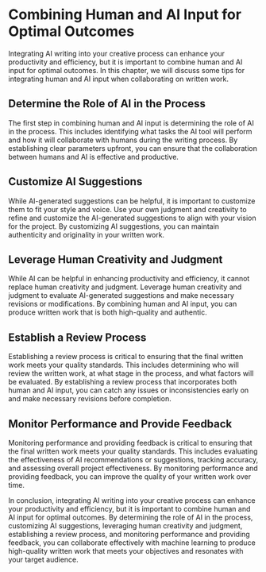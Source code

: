 Combining Human and AI Input for Optimal Outcomes
=============================================================================================================

Integrating AI writing into your creative process can enhance your productivity and efficiency, but it is important to combine human and AI input for optimal outcomes. In this chapter, we will discuss some tips for integrating human and AI input when collaborating on written work.

Determine the Role of AI in the Process
---------------------------------------

The first step in combining human and AI input is determining the role of AI in the process. This includes identifying what tasks the AI tool will perform and how it will collaborate with humans during the writing process. By establishing clear parameters upfront, you can ensure that the collaboration between humans and AI is effective and productive.

Customize AI Suggestions
------------------------

While AI-generated suggestions can be helpful, it is important to customize them to fit your style and voice. Use your own judgment and creativity to refine and customize the AI-generated suggestions to align with your vision for the project. By customizing AI suggestions, you can maintain authenticity and originality in your written work.

Leverage Human Creativity and Judgment
--------------------------------------

While AI can be helpful in enhancing productivity and efficiency, it cannot replace human creativity and judgment. Leverage human creativity and judgment to evaluate AI-generated suggestions and make necessary revisions or modifications. By combining human and AI input, you can produce written work that is both high-quality and authentic.

Establish a Review Process
--------------------------

Establishing a review process is critical to ensuring that the final written work meets your quality standards. This includes determining who will review the written work, at what stage in the process, and what factors will be evaluated. By establishing a review process that incorporates both human and AI input, you can catch any issues or inconsistencies early on and make necessary revisions before completion.

Monitor Performance and Provide Feedback
----------------------------------------

Monitoring performance and providing feedback is critical to ensuring that the final written work meets your quality standards. This includes evaluating the effectiveness of AI recommendations or suggestions, tracking accuracy, and assessing overall project effectiveness. By monitoring performance and providing feedback, you can improve the quality of your written work over time.

In conclusion, integrating AI writing into your creative process can enhance your productivity and efficiency, but it is important to combine human and AI input for optimal outcomes. By determining the role of AI in the process, customizing AI suggestions, leveraging human creativity and judgment, establishing a review process, and monitoring performance and providing feedback, you can collaborate effectively with machine learning to produce high-quality written work that meets your objectives and resonates with your target audience.
